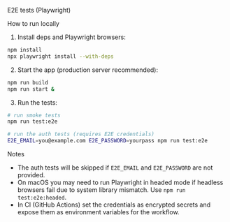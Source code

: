 E2E tests (Playwright)

How to run locally

1. Install deps and Playwright browsers:

```bash
npm install
npx playwright install --with-deps
```

2. Start the app (production server recommended):

```bash
npm run build
npm run start &
```

3. Run the tests:

```bash
# run smoke tests
npm run test:e2e

# run the auth tests (requires E2E credentials)
E2E_EMAIL=you@example.com E2E_PASSWORD=yourpass npm run test:e2e
```

Notes
- The auth tests will be skipped if `E2E_EMAIL` and `E2E_PASSWORD` are not provided.
- On macOS you may need to run Playwright in headed mode if headless browsers fail due to system library mismatch. Use `npm run test:e2e:headed`.
- In CI (GitHub Actions) set the credentials as encrypted secrets and expose them as environment variables for the workflow.
